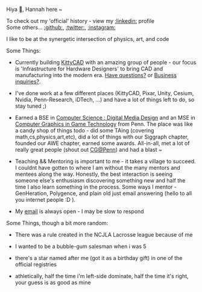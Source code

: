 Hiya 👋, Hannah here ~

To check out my 'official' history - view my [:linkedin:](https://linkedin.com/in/hannah-bollar) profile<br/>
Some others... [:github:](https://github.com/hanbollar), [:twitter:](https://twitter.com/hanbollar), [:instagram:](https://instagram.com/hanbollar)

I like to be at the synergetic intersection of physics, art, and code

Some Things:

- Currently building [KittyCAD](https://kittycad.io) with an amazing group of people - our focus is 'Infrastructure for Hardware Designers' to bring CAD and manufacturing into the modern era. [Have questions?](mailto:kittycad@hannahbollar.com) or [Business inquiries?](mailto:hannah@kittycad.io).

- I've done work at a few different places (KittyCAD, Pixar, Unity, Cesium, Nvidia, Penn-Research, iDTech, ...) and have a lot of things left to do, so stay tuned ;)

- Earned a BSE in [Computer Science : Digital Media Design](https://catalog.upenn.edu/undergraduate/programs/digital-media-design-bse/) and an MSE in [Computer Graphics in Game Technology](https://www.cis.upenn.edu/graduate/program-offerings/mse-in-computer-graphics-and-game-technology/) from Penn. The place was like a candy shop of things todo - did some TAing (covering math,cs,physics,art,etc), did a lot of things with our Siggraph chapter, founded our AWE chapter, earned some awards. All-in-all, met a lot of really great people (shout out [CG@Penn](cg.cis.upenn.edu)) and had a blast ~

- Teaching && Mentoring is important to me - it takes a village to succeed. I couldnt have gotten to where I am without the many mentors and mentees along the way. Honestly, the best interaction is seeing someone else's enthusiasm discovering something new and half the time I also learn something in the process. Some ways I mentor - GenHeration, Polygence, and plain old just email answering (hello to all you internet people :D ).

- My [email](mailto:hiya@hanbo.dev) is always open - I may be slow to respond

Some Things, though a bit more random:

- There was a rule created in the NCJLA Lacrosse league because of me

- I wanted to be a bubble-gum salesman when i was 5

- there's a star named after me (got it as a birthday gift) in one of the official registries

- athletically, half the time i'm left-side dominate, half the time it's right, your guess is as good as mine
